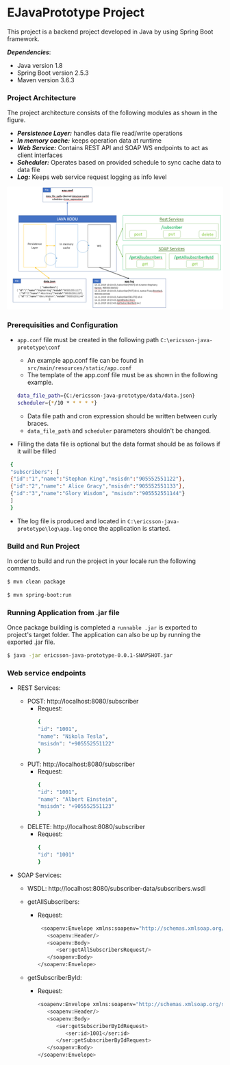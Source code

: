 # EJavaPrototype Project

This project is a backend project developed in Java by using Spring Boot framework.

***Dependencies***: 
* Java version 1.8
* Spring Boot version 2.5.3
* Maven version 3.6.3

### Project Architecture
The project architecture consists of the following modules as shown in the figure.

* ***Persistence Layer:*** handles data file read/write operations
* ***In memory cache:*** keeps operation data at runtime
* ***Web Service:*** Contains REST API and SOAP WS endpoints to act as client interfaces
* ***Scheduler:*** Operates based on provided schedule to sync cache data to data file
* ***Log:*** Keeps web service request logging as info level

![](src/main/resources/static/architecture.PNG)

### Prerequisities and Configuration
* `app.conf` file must be created in the following path `C:\ericsson-java-prototype\conf`
  * An example app.conf file can be found in `src/main/resources/static/app.conf`
  * The template of the app.conf file must be as shown in the following example.
    
   ```sh
   data_file_path={C:/ericsson-java-prototype/data/data.json}
   scheduler={*/10 * * * * *}
   ```
   
   *  Data file path and cron expression should be written between curly braces.
   *  `data_file_path` and `scheduler` parameters shouldn't be changed.
   
* Filling the data file is optional but the data format should be as follows if it will be filled
 ```sh 
  {
  "subscribers": [
  {"id":"1","name":"Stephan King","msisdn":"905552551122"},
  {"id":"2","name":" Alice Gracy","msisdn":"905552551133"},
  {"id":"3","name":"Glory Wisdom", "msisdn":"905552551144"}
  ]
  }
```

* The log file is produced and located in `C:\ericsson-java-prototype\log\app.log` once the application is started.


### Build and Run Project
In order to build and run the project in your locale run the following commands.

```sh
$ mvn clean package
```

```sh
$ mvn spring-boot:run
```

### Running Application from .jar file
Once package building is completed a `runnable .jar` is exported to project's target folder. The application can also be up by running the exported .jar file.

```sh
$ java -jar ericsson-java-prototype-0.0.1-SNAPSHOT.jar
```

### Web service endpoints
* REST Services:
  * POST: http://localhost:8080/subscriber
    * Request: 
      ```sh
      {
      "id": "1001",
      "name": "Nikola Tesla",
      "msisdn": "+905552551122"
      }
      ``` 
   * PUT: http://localhost:8080/subscriber
      * Request: 
        ```sh
        {
        "id": "1001",
        "name": "Albert Einstein",
        "msisdn": "+905552551123"
        }
        ``` 
    * DELETE: http://localhost:8080/subscriber
        * Request: 
          ```sh
          {
          "id": "1001"
          }
          ``` 
          
* SOAP Services:
  * WSDL: http://localhost:8080/subscriber-data/subscribers.wsdl 
  * getAllSubscribers:
      * Request: 
        ```sh
         <soapenv:Envelope xmlns:soapenv="http://schemas.xmlsoap.org/soap/envelope/" xmlns:ser="http://www.ericsson.com/java/prototype/soap/services">
           <soapenv:Header/>
           <soapenv:Body>
              <ser:getAllSubscribersRequest/>
           </soapenv:Body>
        </soapenv:Envelope>
        ```
        
  * getSubscriberById:
      * Request: 
        ```sh
        <soapenv:Envelope xmlns:soapenv="http://schemas.xmlsoap.org/soap/envelope/" xmlns:ser="http://www.ericsson.com/java/prototype/soap/services">
           <soapenv:Header/>
           <soapenv:Body>
              <ser:getSubscriberByIdRequest>
                 <ser:id>1001</ser:id>
              </ser:getSubscriberByIdRequest>
           </soapenv:Body>
        </soapenv:Envelope>
        ```
